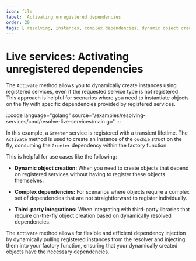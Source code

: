 ```yaml
---
icon: file
label:  Activating unregistered dependencies
order: 20
tags: [ resolving, instances, complex dependencies, dynamic object creation ]
---
```

# Live services: Activating unregistered dependencies

The `Activate` method allows you to dynamically create instances using registered services, even if the requested service type is not registered. This approach is helpful for scenarios where you need to instantiate objects on the fly with specific dependencies provided by registered services.

:::code language="golang" source="/examples/resolving-services/cmd/resolve-live-services/main.go" :::

In this example, a `Greeter` service is registered with a transient lifetime. The `Activate` method is used to create an instance of the `ouchie` struct on the fly, consuming the `Greeter` dependency within the factory function.

This is helpful for use cases like the following:

* **Dynamic object creation:** When you need to create objects that depend on registered services without having to register these objects themselves.
 
* **Complex dependencies:** For scenarios where objects require a complex set of dependencies that are not straightforward to register individually.

* **Third-party integrations:** When integrating with third-party libraries that require on-the-fly object creation based on dynamically resolved dependencies.

The `Activate` method allows for flexible and efficient dependency injection by dynamically pulling registered instances from the resolver and injecting them into your factory function, ensuring that your dynamically created objects have the necessary dependencies.